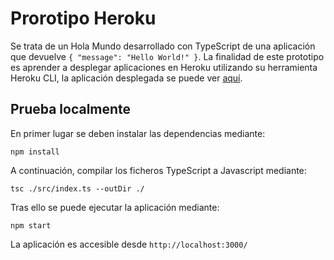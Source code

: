 # Prorotipo Heroku

Se trata de un Hola Mundo desarrollado con TypeScript de una aplicación que devuelve
`{
  "message": "Hello World!"
}`. La finalidad de este prototipo es aprender a desplegar aplicaciones en Heroku utilizando su herramienta Heroku CLI, la aplicación desplegada se puede ver [aquí](https://p01-tfm2016mjuez.herokuapp.com/).

## Prueba localmente

En primer lugar se deben instalar las dependencias mediante:

```
npm install
```

A continuación, compilar los ficheros TypeScript a Javascript mediante:

```
tsc ./src/index.ts --outDir ./
```

Tras ello se puede ejecutar la aplicación mediante:

```
npm start
```

La aplicación es accesible desde `http://localhost:3000/`
